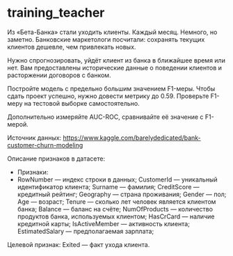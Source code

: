 # training_teacher
Из «Бета-Банка» стали уходить клиенты. Каждый месяц. Немного, но заметно. Банковские маркетологи посчитали: сохранять текущих клиентов дешевле, чем привлекать новых.

Нужно спрогнозировать, уйдёт клиент из банка в ближайшее время или нет. Вам предоставлены исторические данные о поведении клиентов и расторжении договоров с банком.

Постройте модель с предельно большим значением F1-меры. Чтобы сдать проект успешно, нужно довести метрику до 0.59. Проверьте F1-меру на тестовой выборке самостоятельно.

Дополнительно измеряйте AUC-ROC, сравнивайте её значение с F1-мерой.

Источник данных: https://www.kaggle.com/barelydedicated/bank-customer-churn-modeling

Описание признаков в датасете:
* Признаки:
* RowNumber — индекс строки в данных;
CustomerId — уникальный идентификатор клиента;
Surname — фамилия;
CreditScore — кредитный рейтинг;
Geography — страна проживания;
Gender — пол;
Age — возраст;
Tenure — сколько лет человек является клиентом банка;
Balance — баланс на счёте;
NumOfProducts — количество продуктов банка, используемых клиентом;
HasCrCard — наличие кредитной карты;
IsActiveMember — активность клиента;
EstimatedSalary — предполагаемая зарплата;

Целевой признак:
Exited — факт ухода клиента.
